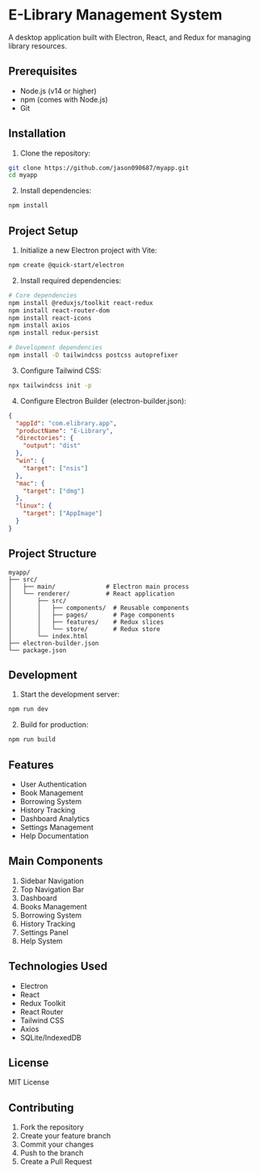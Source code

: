# E-Library Management System

A desktop application built with Electron, React, and Redux for managing library resources.

## Prerequisites

- Node.js (v14 or higher)
- npm (comes with Node.js)
- Git

## Installation

1. Clone the repository:
```bash
git clone https://github.com/jason090687/myapp.git
cd myapp
```

2. Install dependencies:
```bash
npm install
```

## Project Setup

1. Initialize a new Electron project with Vite:
```bash
npm create @quick-start/electron
```

2. Install required dependencies:
```bash
# Core dependencies
npm install @reduxjs/toolkit react-redux
npm install react-router-dom
npm install react-icons
npm install axios
npm install redux-persist

# Development dependencies
npm install -D tailwindcss postcss autoprefixer
```

3. Configure Tailwind CSS:
```bash
npx tailwindcss init -p
```

4. Configure Electron Builder (electron-builder.json):
```json
{
  "appId": "com.elibrary.app",
  "productName": "E-Library",
  "directories": {
    "output": "dist"
  },
  "win": {
    "target": ["nsis"]
  },
  "mac": {
    "target": ["dmg"]
  },
  "linux": {
    "target": ["AppImage"]
  }
}
```

## Project Structure

```
myapp/
├── src/
│   ├── main/              # Electron main process
│   └── renderer/          # React application
│       ├── src/
│       │   ├── components/  # Reusable components
│       │   ├── pages/       # Page components
│       │   ├── features/    # Redux slices
│       │   └── store/       # Redux store
│       └── index.html
├── electron-builder.json
└── package.json
```

## Development

1. Start the development server:
```bash
npm run dev
```

2. Build for production:
```bash
npm run build
```

## Features

- User Authentication
- Book Management
- Borrowing System
- History Tracking
- Dashboard Analytics
- Settings Management
- Help Documentation

## Main Components

1. Sidebar Navigation
2. Top Navigation Bar
3. Dashboard
4. Books Management
5. Borrowing System
6. History Tracking
7. Settings Panel
8. Help System

## Technologies Used

- Electron
- React
- Redux Toolkit
- React Router
- Tailwind CSS
- Axios
- SQLite/IndexedDB

## License

MIT License

## Contributing

1. Fork the repository
2. Create your feature branch
3. Commit your changes
4. Push to the branch
5. Create a Pull Request
